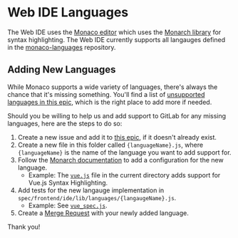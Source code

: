 # Web IDE Languages

The Web IDE uses the [Monaco editor](https://microsoft.github.io/monaco-editor/) which uses the [Monarch library](https://microsoft.github.io/monaco-editor/monarch.html) for syntax highlighting. 
The Web IDE currently supports all langauges defined in the [monaco-languages](https://github.com/microsoft/monaco-languages/tree/master/src) repository. 

## Adding New Languages

While Monaco supports a wide variety of languages, there's always the chance that it's missing something. 
You'll find a list of [unsupported languages in this epic](https://gitlab.com/groups/gitlab-org/-/epics/1474), which is the right place to add more if needed.

Should you be willing to help us and add support to GitLab for any missing languages, here are the steps to do so:

1. Create a new issue and add it to [this epic](https://gitlab.com/groups/gitlab-org/-/epics/1474), if it doesn't already exist.
2. Create a new file in this folder called `{languageName}.js`, where `{languageName}` is the name of the language you want to add support for.
3. Follow the [Monarch documentation](https://microsoft.github.io/monaco-editor/monarch.html) to add a configuration for the new language. 
    - Example: The [`vue.js`](./vue.js) file in the current directory adds support for Vue.js Syntax Highlighting.
4. Add tests for the new langauge implementation in `spec/frontend/ide/lib/languages/{langaugeName}.js`.
    - Example: See [`vue_spec.js`](spec/frontend/ide/lib/languages/vue_spec.js).
5. Create a [Merge Request](https://docs.gitlab.com/ee/user/project/merge_requests/creating_merge_requests.html) with your newly added language.

Thank you!

